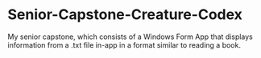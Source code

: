 # Senior-Capstone-Creature-Codex
My senior capstone, which consists of a Windows Form App that displays information from a .txt file in-app in a format similar to reading a book.
